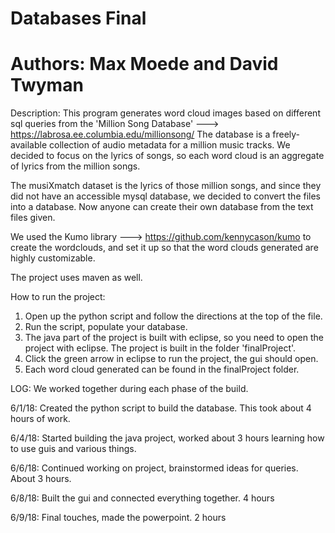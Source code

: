 # Databases Final
# Authors: Max Moede and David Twyman

Description: This program generates word cloud images based on different sql queries from the 'Million Song Database' ---> https://labrosa.ee.columbia.edu/millionsong/ 
The database is a freely-available collection of audio metadata for a million 
music tracks. We decided to focus on the lyrics of songs, so each word cloud is an aggregate of lyrics from the million songs. 

The musiXmatch dataset is the lyrics of those million songs, and since they did 
not have an accessible mysql database, we decided to convert the files into a database. Now anyone can create their own database from the text files given.

We used the Kumo library ---> https://github.com/kennycason/kumo to create the wordclouds, and set it up so that the word clouds generated are highly customizable. 

The project uses maven as well.

How to run the project:
1. Open up the python script and follow the directions at the top of the file.
2. Run the script, populate your database.
3. The java part of the project is built with eclipse, so you need to open the project with eclipse.
The project is built in the folder 'finalProject'.
4. Click the green arrow in eclipse to run the project, the gui should open. 
5. Each word cloud generated can be found in the finalProject folder.

LOG: We worked together during each phase of the build.

6/1/18: Created the python script to build the database. This took about 
4 hours of work.

6/4/18: Started building the java project, worked about 3 hours learning 
how to use guis and various things.

6/6/18: Continued working on project, brainstormed ideas for queries. About 3 hours.

6/8/18: Built the gui and connected everything together. 4 hours

6/9/18: Final touches, made the powerpoint. 2 hours 
